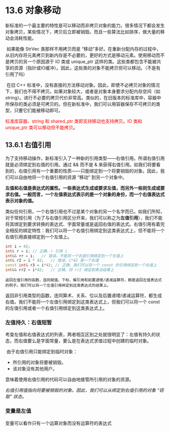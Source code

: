 # 13.6 对象移动

​	新标准的一个最主要的特性是可以移动而非拷贝对象的能力。很多情况下都会发生对象拷贝，某些情况下，拷贝后立即被销毁。而且一些算法比如排序，做大量的移动会消耗性能。

​	如果能像 StrVec 类那样不用拷贝而是 “移动”多好。在重新分配内存的过程中，从旧内存将元素拷贝到新内存是不必要的，更好的方式是移动元素。使用移动而不是拷贝的另一个原因源于 IO 类或 unique_ptr 这样的类。这些类都包含不能被共享的资源（指针或IO缓冲）。因此，这些类的对象不能拷贝但可以移动。（不是有引用了吗）

​	在旧 C++ 标准中，没有直接的方法移动对象。因此，即使不必拷贝对象的情况下，我们也不得不拷贝。如果对象较大，或者是对象本身要求分配内存空间（如 string）。进行不必要的拷贝代价非常高。类似的，在旧版本的标准库中，容器中所保存的类必须是可拷贝的。但在新标准中，我们可以用容器保存不可拷贝的类型，只要它们能被移动即可。

<font color='red'> 标准库容器、string 和 shared_ptr 类即支持移动也支持拷贝。IO 类和 unique_ptr 类可以移动但不能拷贝</font>。

## 13.6.1 右值引用

​	为了支持移动操作，新标准引入了一种新的引用类型——右值引用。所谓右值引用就是必须绑定到右值的引用。通过 && 而不是 & 来获得右值引用。如我们将要看到的，右值引用有一个重要的性质——只能绑定到一个将要销毁的对象。因此，我们可以自由地将一个右值引用的资源 “移动” 到另一个对象中。

​	**左值和右值是表达式的属性。一些表达式生成或要求左值，而另外一些则生成或要求右值。一般而言，一个左值表达式表示的是一个对象的身份，而一个右值表达式表示对象的值。**

​	类似任何引用，一个右值引用也不过是某个对象的另一个名字而已。如我们所知，对于常规引用（为了与右值引用区分开来，我们可以称之为**左值引用**），我们不能将其绑定到要求转换的表达式、字面常量或是返回右值的表达式。右值引用有着完全相反的绑定特性：我们可以将一个右值引用绑定到这类表达式上，但不能将一个右值引用直接绑定到一个左值上。

```c++
int i = 42;
int& r = i;	// 正确，r 引用 i
int&& rr = i;	// 错误，不能将一个右值引用绑定到一个左值上
int& r2 = i * 42;	// 错误，i*42 是一个右值
const int& r3 = i*42; // 正确，我们可以将一个 const 的引用绑定到一个右值上
int&& rr2 = i*42;	// 正确，将 rr2 绑定到乘法结果上
```

 	返回左值引用的函数，连同赋值、下标、解引用和前置递增/递减运算符，都是返回左值表达式的例子。我们可以将一个左值引用绑定到这类表达式的结果上。

​	返回非引用类型的函数，连同算术、关系、位以及后置递增/递减运算符，都生成右值。我们不能将一个左值引用绑定到这类表达式上，但我们可以将一个 const 的左值引用或者一个右值引用绑定到这类表达式上。                                                                                                                                                                                                                                                                                                                                                                                                                                                                                                                                                                                                                                                                                                                                                                                                                                                                                                                                                                                                                                                                                                                                                                                                                                                                                                                                                                                                                                                                                                                                                                                   

### 左值持久：右值短暂

​	考查左值和右值表达式的列表，两者相互区别之处就很明显了：左值有持久的状态，而右值要么是字面常量，要么是在表达式求值过程中创建的临时对象。

​	由于右值引用只能绑定到临时对象：

* 所引用的对象将要被销毁。
* 该对象没有其他用户。

意味着使用右值引用的代码可以自由地接管所引用的对象的资源。

_右值引用值指向将要被销毁的对象。因此，我们可以从绑定到右值引用的对象 “窃取” 状态。_

### 变量是左值

变量可以看作只有一个运算对象而没有运算符的表达式

